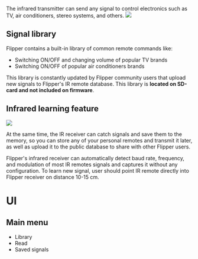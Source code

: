 The infrared transmitter can send any signal to control electronics such as TV, air conditioners, stereo systems, and others.
![](./../../wiki_static/applications/Infrared/infrared-transceiver.jpg)

## Signal library

Flipper contains a built-in library of common remote commands like:

* Switching ON/OFF and changing volume of popular TV brands
* Switching ON/OFF of popular air conditioners brands

This library is constantly updated by Flipper community users that upload new signals to Flipper's IR remote database. This library is **located on SD-card and not included on firmware**.

## Infrared learning feature

![](../../wiki_static/applications/Infrared/infrared-learning.jpg)

At the same time, the IR receiver can catch signals and save them to the memory, so you can store any of your personal remotes and transmit it later, as well as upload it to the public database to share with other Flipper users. 

Flipper's infrared receiver can automatically detect baud rate, frequency, and modulation of most IR remotes signals and captures it without any configuration. To learn new signal, user should point IR remote  directly into Flipper receiver on distance 10-15 cm.

# UI

## Main menu

* Library
* Read
* Saved signals